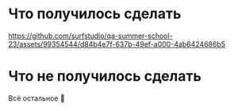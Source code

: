 # Что получилось сделать

https://github.com/surfstudio/qa-summer-school-23/assets/99354544/d84b4e7f-637b-49ef-a000-4ab6424686b5

# Что не получилось сделать

Всё остальное 🤡

